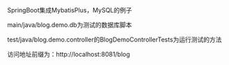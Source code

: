 SpringBoot集成MybatisPlus，MySQL的例子

main/java/blog.demo.db为测试的数据库脚本

test/java/blog.demo.controller的BlogDemoControllerTests为运行测试的方法

访问地址前缀为：http://localhost:8081/blog